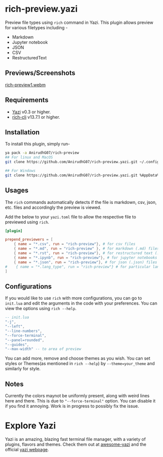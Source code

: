 # rich-preview.yazi

Preview file types using `rich` command in Yazi. This plugin allows preview for various filetypes including -

- Markdown
- Jupyter notebook
- JSON
- CSV
- RestructuredText

## Previews/Screenshots

[rich-preview1.webm](https://github.com/user-attachments/assets/580e36a8-249f-48a8-95fc-8c3d60e6a7d7)

## Requirements

- [Yazi](https://github.com/sxyazi/yazi) v0.3 or higher.
- [rich-cli](https://github.com/Textualize/rich) v13.7.1 or higher.

## Installation

To install this plugin, simply run-

```bash
ya pack -a AnirudhG07/rich-preview
## For linux and MacOS
git clone https://github.com/AnirudhG07/rich-preview.yazi.git ~/.config/yazi/plugins/rich-preview.yazi

## For Windows
git clone https://github.com/AnirudhG07/rich-preview.yazi.git %AppData%\yazi\config\plugins\rich-preview.yazi
```

## Usages

The `rich` commands automatically detects if the file is markdown, csv, json, etc. files and accordingly the preview is viewed.

Add the below to your `yazi.toml` file to allow the respective file to previewed using `rich`.

```toml
[plugin]

prepend_previewers = [
    { name = "*.csv", run = "rich-preview"}, # for csv files
    { name = "*.md", run = "rich-preview" }, # for markdown (.md) files
    { name = "*.rst", run = "rich-preview"}, # for restructured text (.rst) files
    { name = "*.ipynb", run = "rich-preview"}, # for jupyter notebooks (.ipynb)
    { name = "*.json", run = "rich-preview"}, # for json (.json) files
#    { name = "*.lang_type", run = "rich-preview"} # for particular language files eg. .py, .go., .lua, etc.
]
```

## Configurations

If you would like to use `rich` with more configurations, you can go to `init.lua` and edit the arguments in the code with your preferences. You can view the options using `rich --help`.

```lua
-- init.lua
"-j",
"--left",
"--line-numbers",
"--force-terminal",
"--panel=rounded",
"--guides",
"--max-width" -- to area of preview
```

You can add more, remove and choose themes as you wish. You can set styles or Themes(as mentioned in `rich --help`) by `--theme=your_theme` and similarly for style.

## Notes

Currently the colors maynot be uniformly present, along with weird lines here and there. This is due to `"--force-terminal"` option. You can disable it if you find it annoying. Work is in progress to possibly fix the issue.

# Explore Yazi

Yazi is an amazing, blazing fast terminal file manager, with a variety of plugins, flavors and themes. Check them out at [awesome-yazi](https://github.com/AnirudhG07/awesome-yazi) and the official [yazi webpage](https://yazi-rs.github.io/).
